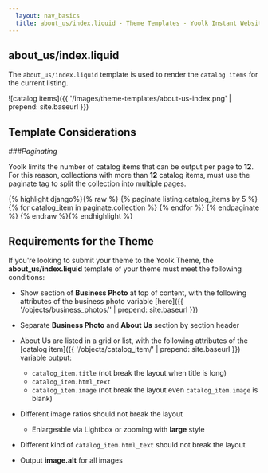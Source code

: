 ```yaml
---
  layout: nav_basics
  title: about_us/index.liquid - Theme Templates - Yoolk Instant Website Themes
---
```


<h2 class="section-title">about_us/index.liquid</h2>

The `about_us/index.liquid` template is used to render the `catalog items` for the current listing.

![catalog items]({{ '/images/theme-templates/about-us-index.png' | prepend: site.baseurl }})

<h2 class="section-title">Template Considerations</h2>

###_Paginating_

Yoolk limits the number of catalog items that can be output per page to **12**. For this reason, collections with more than **12** catalog items, must use the paginate tag to split the collection into multiple pages.

<div class="panel">
  <div class="panel-body">
    {% highlight django%}{% raw %}
    {% paginate listing.catalog_items by 5 %}
      {% for catalog_item in paginate.collection %}
        <!--show catalog_items details here -->
      {% endfor %}
    {% endpaginate %}
    {% endraw %}{% endhighlight %}
  </div>
</div>

<h2 class="section-title">Requirements for the Theme</h2>

If you're looking to submit your theme to the Yoolk Theme, the **about_us/index.liquid** template of your theme must meet the following conditions:

* Show section of **Business Photo** at top of content, with the following attributes of the business photo variable [here]({{ '/objects/business_photos/' | prepend: site.baseurl }})
* Separate **Business Photo** and **About Us** section by section header
* About Us are listed in a grid or list, with the following attributes of the [catalog item]({{ '/objects/catalog_item/' | prepend: site.baseurl }}) variable output:

  * `catalog_item.title` (not break the layout when title is long)
  * `catalog_item.html_text`
  * `catalog_item.image` (not break the layout even `catalog_item.image` is blank)
* Different image ratios should not break the layout
  * Enlargeable via Lightbox or zooming with **large** style
* Different kind of `catalog_item.html_text` should not break the layout 
* Output **image.alt** for all images

